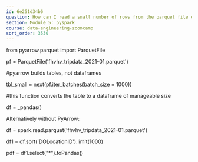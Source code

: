 ```yaml
---
id: 6e251d34b6
question: How can I read a small number of rows from the parquet file directly?
section: Module 5: pyspark
course: data-engineering-zoomcamp
sort_order: 3530
---
```


from pyarrow.parquet import ParquetFile

pf = ParquetFile('fhvhv_tripdata_2021-01.parquet')

#pyarrow builds tables, not dataframes

tbl_small = next(pf.iter_batches(batch_size = 1000))

#this function converts the table to a dataframe of manageable size

df = _pandas()

Alternatively without PyArrow:

df = spark.read.parquet('fhvhv_tripdata_2021-01.parquet')

df1 = df.sort('DOLocationID').limit(1000)

pdf = df1.select("*").toPandas()

